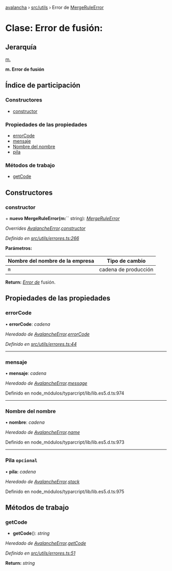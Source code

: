 [avalancha](../README.md) › [src/utils](../modules/src_utils.md) › Error de [MergeRuleError](src_utils.mergeruleerror.md)

# Clase: Error de fusión:

## Jerarquía

[m.](src_utils.avalancheerror.md)

**m. Error de fusión**

## Índice de participación

### Constructores

* [constructor](src_utils.mergeruleerror.md#constructor)

### Propiedades de las propiedades

* [errorCode](src_utils.mergeruleerror.md#errorcode)
* [mensaje](src_utils.mergeruleerror.md#message)
* [Nombre del nombre](src_utils.mergeruleerror.md#name)
* [pila](src_utils.mergeruleerror.md#optional-stack)

### Métodos de trabajo

* [getCode](src_utils.mergeruleerror.md#getcode)

## Constructores

### constructor

\+ **nuevo MergeRuleError(m:**`` string): *[MergeRuleError](src_utils.mergeruleerror.md)*

*Overrides [AvalancheError](src_utils.avalancheerror.md).[constructor](src_utils.avalancheerror.md#constructor)*

*Definido en [src/utils/errores.ts:266](https://github.com/ava-labs/avalanchejs/blob/ae78dee/src/utils/errors.ts#L266)*

**Parámetros:**

| Nombre del nombre de la empresa | Tipo de cambio |
------ | ------ |
| `m` | cadena de producción |

**Return:** *[Error de](src_utils.mergeruleerror.md)* fusión.

## Propiedades de las propiedades

### errorCode

• **errorCode**: *cadena*

*Heredado de [AvalancheError](src_utils.avalancheerror.md).[errorCode](src_utils.avalancheerror.md#errorcode)*

*Definido en [src/utils/errores.ts:44](https://github.com/ava-labs/avalanchejs/blob/ae78dee/src/utils/errors.ts#L44)*

___

### mensaje

• **mensaje**: *cadena*

*Heredado de [AvalancheError](src_utils.avalancheerror.md).[message](src_utils.avalancheerror.md#message)*

Definido en node_módulos/typarcript/lib/lib.es5.d.ts:974

___

### Nombre del nombre

• **nombre**: *cadena*

*Heredado de [AvalancheError](src_utils.avalancheerror.md).[name](src_utils.avalancheerror.md#name)*

Definido en node_módulos/typarcript/lib/lib.es5.d.ts:973

___

### Pila `opcional`

• **pila:** *cadena*

*Heredado de [AvalancheError](src_utils.avalancheerror.md).[stack](src_utils.avalancheerror.md#optional-stack)*

Definido en node_módulos/typarcript/lib/lib.es5.d.ts:975

## Métodos de trabajo

### getCode

- **getCode**(): *string*

*Heredado de [AvalancheError](src_utils.avalancheerror.md).[getCode](src_utils.avalancheerror.md#getcode)*

*Definido en [src/utils/errores.ts:51](https://github.com/ava-labs/avalanchejs/blob/ae78dee/src/utils/errors.ts#L51)*

**Return:** *string*

